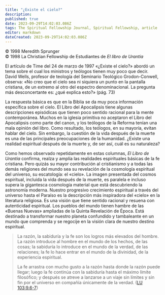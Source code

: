 ```yaml
---
title: "¿Existe el cielo?"
description: 
published: true
date: 2023-09-29T14:02:03.086Z
tags: The Spiritual Fellowship Journal, Spiritual Fellowship, article
editor: markdown
dateCreated: 2023-09-29T14:02:03.086Z
---
```


<p class="v-card v-sheet theme--light grey lighten-3 px-2">© 1998 Meredith Sprunger<br>© 1998 La Christian Fellowship de Estudiantes de <i>El libro de Urantia</i></p>


El artículo de Time del 24 de marzo de 1997 «¿Existe el cielo?» abordó un tema sobre el cual los ministros y teólogos tienen muy poco que decir. David Wells, profesor de teología del Seminario Teológico Grodon-Conwell, observa: «No creo que el cielo sea ni siquiera un punto en la pantalla cristiana, de un extremo al otro del espectro denominacional. La pregunta más desconcertante es: ¿qué explica esto?» (pág. 73)

La respuesta básica es que en la Biblia se da muy poca información específica sobre el cielo. El Libro del Apocalipsis tiene algunas descripciones episódicas que tienen poco sentido racional para la mente contemporánea. Muchos en la iglesia primitiva no aceptaron el Libro del Apocalipsis como parte del canon, y los teólogos de la Reforma tenían una mala opinión del libro. Como resultado, los teólogos, en su mayoría, evitan hablar del cielo. Sin embargo, la cuestión de la vida después de la muerte es una de las principales preocupaciones de la humanidad. ¿Existe una realidad espiritual después de la muerte y, de ser así, cuál es su naturaleza?

Como hemos observado repetidamente en estas columnas, _El Libro de Urantia_ confirma, realza y amplía las realidades espirituales básicas de la fe cristiana. Pero quizás su mayor contribución al cristianismo y a todas las demás religiones del mundo sea su revelación de la cosmología espiritual del universo, su escatología: el «cielo». La imagen presentada del cosmos espiritual, incluida la vida después de la muerte, es paralela e incluso supera la gigantesca cosmología material que está descubriendo la astronomía moderna. Nuestro progresivo crecimiento espiritual a través del universo hasta el Paraíso es la descripción más inspiradora del «cielo» en la literatura religiosa. Es una visión que tiene sentido racional y resuena con autenticidad espiritual. Los pueblos del mundo tienen hambre de las «Buenas Nuevas» ampliadas de la Quinta Revelación de Época. Está destinado a transformar nuestro planeta confundido y tambaleante en un mundo que comprenda y se regocije en la visión clara de nuestro destino espiritual.

> La razón, la sabiduría y la fe son los logros más elevados del hombre. La razón introduce al hombre en el mundo de los hechos, de las cosas; la sabiduría lo introduce en el mundo de la verdad, de las relaciones; la fe lo hace entrar en el mundo de la divinidad, de la experiencia espiritual.
> 
> La fe arrastra con mucho gusto a la razón hasta donde la razón puede llegar; luego la fe continúa con la sabiduría hasta el máximo límite filosófico; y después se atreve a lanzarse a un viaje sin límites y sin fin por el universo en compañía únicamente de la verdad. ([LU 103:9.6-7](/es/The_Urantia_Book/103#p9_6))



